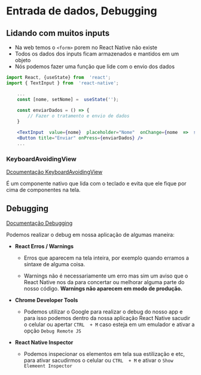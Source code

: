 #  Entrada de dados, Debugging

## Lidando com muitos inputs 

- Na web temos o `<form>` porem no React Native não existe 
- Todos os dados dos inputs ficam armazenados e mantidos em um objeto  
- Nós podemos fazer uma função que lide com o envio dos dados 

```jsx
import React, {useState} from  'react';
import { TextInput } from  'react-native';

	...
	const [nome, setNome] =  useState('');
	
	const enviarDados = () => {
		// Fazer o tratamento e envio de dados
	}

	<TextInput  value={nome}  placeholder="Nome"  onChange={nome  =>  setNome(nome)} />
	<Button title="Enviar" onPress={enviarDados} />
	...
```

### KeyboardAvoidingView 


[Dcoumentação KeyboardAvoidingView](https://reactnative.dev/docs/keyboardavoidingview)

É um componente nativo que lida com o teclado e evita que ele fique por cima de componentes na tela. 

##  Debugging 

[Documentação Debugging](https://reactnative.dev/docs/debugging)

Podemos realizar o debug em nossa aplicação de algumas maneira:

- **React Erros / Warnings** 
	- Erros que aparecem na tela inteira, por exemplo quando erramos a sintaxe de alguma coisa. 

	- Warnings não é necessariamente um erro mas sim um aviso que o React Native nos da para concertar ou melhorar alguma parte do nosso código. **Warnings não aparecem em modo de produção.**

- **Chrome Developer Tools** 	
	- Podemos utilizar o Google para realizar o debug do nosso app e para isso podemos dentro da nossa aplicação React Native sacudir o celular ou apertar `CTRL  + M` caso esteja em um emulador e ativar a opção `Debug Remote JS` 

- **React Native Inspector** 
	- Podemos inspecionar os elementos em tela sua estilização e etc, para ativar sacudirmos o celular ou  `CTRL  + M` e ativar o `Show Elemeent Inspector`